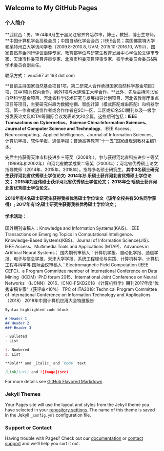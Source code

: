 ## Welcome to My GitHub Pages

<!-- You can use the [editor on GitHub](https://github.com/wuc567/hello-world/edit/master/index.md) to maintain and preview the content for your website in Markdown files. -->

<!-- Whenever you commit to this repository, GitHub Pages will run [Jekyll](https://jekyllrb.com/) to rebuild the pages in your site, from the content in your Markdown files. -->

### 个人简介

**武优西：男，1974年6月生于黑龙江省齐齐哈尔市，博士，教授，博士生导师。**中国计算机学会高级会员；中国自动化学会会员；IEEE会员；美国佛蒙特大学和莱特州立大学访问学者（2009.8-2010.8, UVM; 2015.10-2016.10, WSU）、国家自然基金同行评议函评专家、教育部学位与研究生教育发展中心学位论文评审专家、天津市科委项目评审专家、北京市科委项目评审专家、校学术委员会委员&院学术委员会副主任。

联系方式： wuc567 at 163 dot com

**目前主持国家自然基金项目1项，第二研究人合作承担国家自然科学基金项目2项，其中1项为校内合作，另外1项与大连理工大学合作。**此外，先后主持河北省自然科学基金项目、河北省科学技术研究与发展指导计划项目、河北省教育厅重点项目等项目，主要研究兴趣为数据挖掘、智能计算（模式匹配或串匹配）和机器学习。第一作者或通信作者或合作作者在SCI一区、二区或知名SCI期刊以及一级学报发表论文及ICTAI等国际会议发表论文20余篇，这些期刊包括：**IEEE Transactions on** **Cybernetics、Science China Information Sciences、Journal of Computer Science and Technology**、IEEE Access、Neurocomputing、Applied Intelligence、Journal of Information Sciences、计算机学报、软件学报、通信学报；普通高等教育“十一五”国家级规划教材主编1本。

先后主持获得天津市科技进步三等奖（2008年），参与获得河北省科技进步三等奖（1999年和2002年）和河北省教学成果二等奖（2000年）；河北省优秀硕士论文指导教师（2014年、2015年、2018年）。指导多名硕士研究生，**其中3名硕士研究生获评河北省优秀硕士学位论文:**
**2014年孙 乐硕士获评河北省优秀硕士学位论文；**
**2015年刘亚伟硕士获评河北省优秀硕士学位论文；**
**2018年仝 瑶硕士获评河北省优秀硕士学位论文。**

**2016年有4名硕士研究生获得我校优秀硕士学位论文（该年全校共有50名同学获得）;**
**2017年有1名硕士研究生获得我校优秀硕士学位论文；**

#### 学术活动：

国外期刊审稿人：Knowledge and Information Systems(KAIS)、IEEE Transactions on Emerging Topics in Computational Intelligence、Knowledge-Based Systems(KBS)、Journal of Information Science(JIS)、IEEE Access、Multimedia Tools and Applications (MTAP)、Advances in Artificial Neural Systems；
国内期刊审稿人：计算机学报、自动化学报、通信学报、电子与信息学报、天津大学学报、系统工程理论与实践、计算机科学、计算机工程与科学等
国际会议审稿人：Electromagnetic Field Computation (IEEE CEFC)、a Program Committee member of International Conference on Data Mining（ICDM）PhD forum 2015、International Joint Conference on Neural Networks （IJCNN）2016、ICNC-FSKD2018
《计算机科学》期刊2017年度“优秀审稿专家”（获评率<10%）
TPC of ITA2018: Technical Program Committee of International Conference on Information Technology and Applications （2018）
2018年中国计算机应用大会特邀报告

```markdown
Syntax highlighted code block

# Header 1
## Header 2
### Header 3

- Bulleted
- List

1. Numbered
2. List

**Bold** and _Italic_ and `Code` text

[Link](url) and ![Image](src)
```

For more details see [GitHub Flavored Markdown](https://guides.github.com/features/mastering-markdown/).

### Jekyll Themes

Your Pages site will use the layout and styles from the Jekyll theme you have selected in your [repository settings](https://github.com/wuc567/hello-world/settings). The name of this theme is saved in the Jekyll `_config.yml` configuration file.

### Support or Contact

Having trouble with Pages? Check out our [documentation](https://help.github.com/categories/github-pages-basics/) or [contact support](https://github.com/contact) and we’ll help you sort it out.

